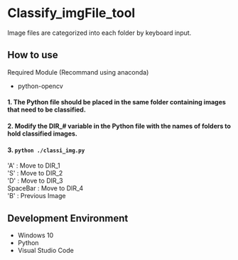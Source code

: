 # Classify_imgFile_tool
Image files are categorized into each folder by keyboard input.


## How to use
Required Module (Recommand using anaconda)
- python-opencv

#### 1. The Python file should be placed in the same folder containing images that need to be classified.
#### 2. Modify the DIR_# variable in the Python file with the names of folders to hold classified images.
#### 3. ```python ./classi_img.py```
'A' : Move to DIR_1<br>  'S' : Move to DIR_2<br>  'D' : Move to DIR_3<br>  SpaceBar : Move to DIR_4<br>  'B' : Previous Image


## Development Environment
* Windows 10
* Python
* Visual Studio Code
